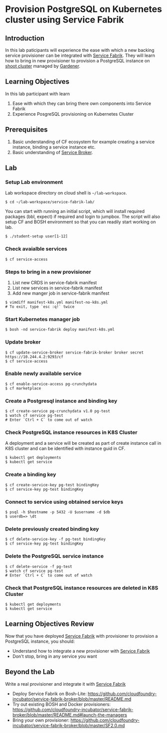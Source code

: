 # Provision PostgreSQL on Kubernetes cluster using Service Fabrik

## Introduction
In this lab paticipants will experience the ease with which a new backing service provisioner can be integrated with [Service Fabrik](https://github.com/cloudfoundry-incubator/service-fabrik-broker). They will learn how to bring in new provisioner to provision a PostgreSQL instance on [shoot cluster](https://kubernetes.io/blog/2018/05/17/gardener/) managed by [Gardener](https://gardener.cloud/).

## Learning Objectives
In this lab participant with learn
1. Ease with which they can bring there own components into Service Fabrik
2. Experience PosgreSQL provisioning on Kubernetes Cluster

## Prerequisites
1. Basic understanding of CF ecosystem for example creating a service instance, binding a service instance etc.
2. Basic understanding of [Service Broker](https://github.com/openservicebrokerapi/servicebroker).

## Lab
### Setup Lab environment
Lab workspace directory on cloud shell is ```~/lab-workspace```.
```
$ cd ~/lab-workspace/service-fabrik-lab/
```

You can start with running an initial script, which will install required packages (bbl, expect) if required and login to jumpbox. The script will also setup CF and BOSH environment so that you can readily start working on lab. 
```
$ ./student-setup user[1-12]
```

### Check avaialble services
```
$ cf service-access
```

### Steps to bring in a new provisioner

1. List new CRDS in service-fabrik manifest
2. List new services  in service-fabrik manifest
3. Add new manger job in service-fabrik manifest
```
$ vimdiff manifest-k8s.yml manifest-no-k8s.yml
# To exit, type `esc :q!` twice 
```

### Start Kubernetes manager job
```
$ bosh -nd service-fabrik deploy manifest-k8s.yml
```

### Update broker
```
$ cf update-service-broker service-fabrik-broker broker secret https://10.244.4.2:9293/cf
$ cf service-access
```

### Enable newly available service
```
$ cf enable-service-access pg-crunchydata
$ cf marketplace
```

### Create a Postgresql instance and binding key
```
$ cf create-service pg-crunchydata v1.0 pg-test
$ watch cf service pg-test
# Enter `Ctrl + C` to come out of watch
```

### Check PostgreSQL instance resources in K8S Cluster
A deployment and a service will be created as part of create instance call in K8S cluster and can be identified with instance guid in CF.
```
$ kubectl get deployments
$ kubectl get service
```

### Create a binding key
```
$ cf create-service-key pg-test bindingKey
$ cf service-key pg-test bindingKey
```

### Connect to service using obtained service keys
```
$ psql -h $hostname -p 5432 -U $username -d $db
$ userdb=> \dt
```

### Delete previously created binding key
```
$ cf delete-service-key -f pg-test bindingKey
$ cf service-key pg-test bindingKey
```

### Delete the PostgreSQL service instance
```
$ cf delete-service -f pg-test
$ watch cf service pg-test
# Enter `Ctrl + C` to come out of watch
```

### Check that PostgreSQL instance resources are deleted in K8S Cluster
```
$ kubectl get deployments
$ kubectl get service
```

## Learning Objectives Review
Now that you have deployed [Service Fabrik](https://github.com/cloudfoundry-incubator/service-fabrik-broker) with provisioner to provision a PostgreSQL instance, you should:
* Understand how to integrate a new provisioner with [Service Fabrik](https://github.com/cloudfoundry-incubator/service-fabrik-broker)
* Don't stop, bring in any service you want

## Beyond the Lab
Write a real provisioner and integrate it with [Service Fabrik](https://github.com/cloudfoundry-incubator/service-fabrik-broker)
* Deploy Service Fabrik on Bosh-Lite: https://github.com/cloudfoundry-incubator/service-fabrik-broker/blob/master/README.md
* Try out existing BOSH and Docker provisioners: https://github.com/cloudfoundry-incubator/service-fabrik-broker/blob/master/README.md#launch-the-managers
* Bring your own provisioner: https://github.com/cloudfoundry-incubator/service-fabrik-broker/blob/master/SF2.0.md 

